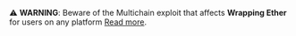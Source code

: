 ⚠️ **WARNING**: Beware of the Multichain exploit that affects **Wrapping Ether** for users on any platform [Read more](https://cointelegraph.com/news/multichain-asks-users-to-revoke-approvals-amid-critical-vulnerability).
